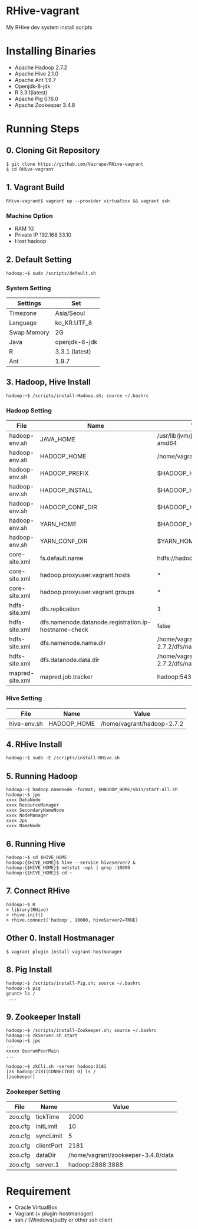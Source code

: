 # RHive-vagrant
My RHive dev system install scripts


# Installing Binaries
* Apache Hadoop 2.7.2
* Apache Hive 2.1.0
* Apache Ant 1.9.7
* Openjdk-8-jdk
* R 3.3.1(latest)
* Apache Pig 0.16.0
* Apache Zookeeper 3.4.8


# Running Steps
## 0. Cloning Git Repository
```
$ git clone https://github.com/Vazrupe/RHive-vagrant
$ cd RHive-vagrant
```


## 1. Vagrant Build
```
RHive-vagrant$ vagrant up --provider virtualbox && vagrant ssh
```

### Machine Option
* RAM 1G
* Private IP 192.168.33.10
* Host hadoop


## 2. Default Setting
```
hadoop:~$ sudo /scripts/default.sh
```

### System Setting
| Settings | Set |
| -------- | --- |
| Timezone | Asia/Seoul |
| Language | ko_KR.UTF_8 |
| Swap Memory | 2G |
| Java | openjdk-8-jdk |
| R | 3.3.1 (latest) |
| Ant | 1.9.7 |

## 3. Hadoop, Hive Install
```
hadoop:~$ /scripts/install-Hadoop.sh; source ~/.bashrc
```
### Hadoop Setting
| File | Name | Value |
| ---- | ---- | ----- |
| hadoop-env.sh | JAVA_HOME | /usr/lib/jvm/java-8-openjdk-amd64 |
| hadoop-env.sh | HADOOP_HOME | /home/vagrant/hadoop-2.7.2 |
| hadoop-env.sh | HADOOP_PREFIX | $HADOOP_HOME |
| hadoop-env.sh | HADOOP_INSTALL | $HADOOP_HOME |
| hadoop-env.sh | HADOOP_CONF_DIR | $HADOOP_HOME/etc/hadoop |
| hadoop-env.sh | YARN_HOME | $HADOOP_HOME |
| hadoop-env.sh | YARN_CONF_DIR | $YARN_HOME/etc/hadoop |
| core-site.xml | fs.default.name | hdfs://hadoop:19000 |
| core-site.xml | hadoop.proxyuser.vagrant.hosts | * |
| core-site.xml | hadoop.proxyuser.vagrant.groups | * |
| hdfs-site.xml | dfs.replication | 1 |
| hdfs-site.xml | dfs.namenode.datanode.registration.ip-hostname-check | false |
| hdfs-site.xml | dfs.namenode.name.dir | /home/vagrant/hadoop-2.7.2/dfs/name |
| hdfs-site.xml | dfs.datanode.data.dir | /home/vagrant/hadoop-2.7.2/dfs/name |
| mapred-site.xml | mapred.job.tracker | hadoop:54311 |

### Hive Setting
| File | Name | Value |
| ---- | ---- | ----- |
| hive-env.sh | HADOOP_HOME | /home/vagrant/hadoop-2.7.2 |

## 4. RHive Install
```
hadoop:~$ sudo -E /scripts/install-RHive.sh
```


## 5. Running Hadoop
```
hadoop:~$ hadoop namenode -format; $HADOOP_HOME/sbin/start-all.sh
hadoop:~$ jps
xxxx DataNode
xxxx ResourceManager
xxxx SecondaryNameNode
xxxx NodeManager
xxxx Jps
xxxx NameNode
```


## 6. Running Hive
```
hadoop:~$ cd $HIVE_HOME
hadoop:{$HIVE_HOME}$ hive --service hiveserver2 &
hadoop:{$HIVE_HOME}$ netstat -npl | grep :10000
hadoop:{$HIVE_HOME}$ cd ~
```


## 7. Connect RHive
```
hadoop:~$ R
> library(RHive)
> rhive.init()
> rhive.connect('hadoop', 10000, hiveServer2=TRUE)
```

## Other 0. Install Hostmanager
```
$ vagrant plugin install vagrant-hostmanager
```


## 8. Pig Install
```
hadoop:~$ /scripts/install-Pig.sh; source ~/.bashrc
hadoop:~$ pig
grunt> ls /
 ...
```


## 9. Zookeeper Install
```
hadoop:~$ /scripts/install-Zookeeper.sh; source ~/.bashrc
hadoop:~$ zkServer.sh start
hadoop:~$ jps
...
xxxxx QuorumPeerMain
...

hadoop:~$ zkCli.sh -server hadoop:2181
[zk hadoop:2181(CONNECTED) 0] ls /
[zookeeper]
```

### Zookeeper Setting
| File | Name | Value |
| ---- | ---- | ----- |
| zoo.cfg | tickTime | 2000 |
| zoo.cfg | initLimit | 10 |
| zoo.cfg | syncLimit | 5 |
| zoo.cfg | clientPort | 2181 |
| zoo.cfg | dataDir | /home/vagrant/zookeeper-3.4.8/data |
| zoo.cfg | server.1 | hadoop:2888:3888 |


# Requirement
* Oracle VirtualBox
* Vagrant (+ plugin-hostmanager)
* ssh / (Windows)putty or other ssh client

